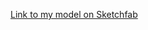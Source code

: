 [Link to my model on Sketchfab](https://sketchfab.com/3d-models/new-qlone-24de50c1da5444a7a57ae8f0f777c42c)
